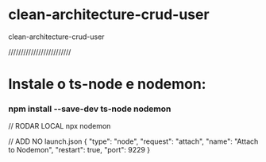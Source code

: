 # clean-architecture-crud-user
clean-architecture-crud-user

/////////////////////////

# Instale o ts-node e nodemon:
### npm install --save-dev ts-node nodemon

// RODAR LOCAL
npx nodemon

// ADD NO launch.json
{
	"type": "node",
	"request": "attach",
	"name": "Attach to Nodemon",
	"restart": true,
	"port": 9229
}